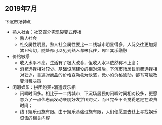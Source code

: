 ## 2019年7月

下沉市场特点
- 熟人社会：社交媒介实现裂变式传播
  - 熟人社会
  - 社交属性明显。熟人社会属性要比一二线城市明显得多，人际交往更加频繁且密切，随处都可以见到熟人你来我往，邻里其乐融融
- 价格敏感
  - 收入水平不高。生活有了极大改善，但收入水平依然称不上高；
  - 消费选择相对较少。基础设施建设的相对滞后，下沉市场居民消费选择相对较少，普遍对商品的价格变动极为敏感，微小的价格波动，都有可能改变消费决策
- 闲暇娱乐：拼团购买+消遣娱乐相
  - 闲暇时间多。相比于一二线城市，下沉场居民的闲暇时间相对较多，更愿意为了一点优惠而发动亲朋好友拼团购买，而且完全不会觉得这是在浪费时间；
  - 线下娱乐设施有限。由于娱乐基础设施有限，人们便愿意去线上寻找娱乐资讯的相关内容
